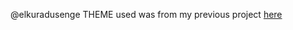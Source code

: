 @elkuradusenge
THEME used was from my previous project [here](https://elijahladdie.github.io/Hotel/index.html)
<!-- Rerence -->

